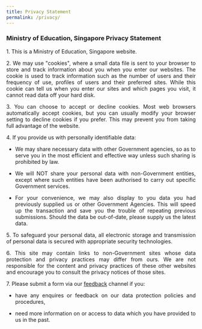 ```yaml
---
title: Privacy Statement
permalink: /privacy/
---
```

### **Ministry of Education, Singapore Privacy Statement**

<p style="text-align: justify;">1.  This is a Ministry of Education, Singapore website.</p>

<p style="text-align: justify;">2. We may use "cookies", where a small data file is sent to your browser to store and track information about you when you enter our websites. The cookie is used to track information such as the number of users and their frequency of use, profiles of users and their preferred sites. While this cookie can tell us when you enter our sites and which pages you visit, it cannot read data off your hard disk.</p>

<p style="text-align: justify;">3. You can choose to accept or decline cookies. Most web browsers automatically accept cookies, but you can usually modify your browser setting to decline cookies if you prefer. This may prevent you from taking full advantage of the website.</p>

<p style="text-align: justify;">4. If you provide us with personally identifiable data:</p>
<ul>
	<li><p style="text-align: justify;">We may share necessary data with other Government agencies, so as to serve you in the most efficient and effective way unless such sharing is prohibited by law.</p></li>
	<li> <p style="text-align: justify;">We will NOT share your personal data with non-Government entities, except where such entities have been authorised to carry out specific Government services.</p></li>
	<li><p style="text-align: justify;">For your convenience, we may also display to you data you had previously supplied us or other Government Agencies. This will speed up the transaction and save you the trouble of repeating previous submissions. Should the data be out-of-date, please supply us the latest data.</p></li>
	</ul>

<p style="text-align: justify;">5. To safeguard your personal data, all electronic storage and transmission of personal data is secured with appropriate security technologies.</p>

<p style="text-align: justify;">6. This site may contain links to non-Government sites whose data protection and privacy practices may differ from ours. We are not responsible for the content and privacy practices of these other websites and encourage you to consult the privacy notices of those sites.</p>

<p style="text-align: justify;">7. Please submit a form via our <a href="https://go.gov.sg/bdms-icthelp">feedback</a> channel if you:</p>
<ul>
	<li><p style="text-align: justify;">have any enquires or feedback on our data protection policies and procedures,</p</li>
	<li><p style="text-align: justify;">need more information on or access to data which you have provided to us in the past.</p></li>

</ul>